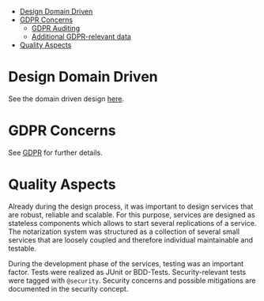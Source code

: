 
- [Design Domain Driven](#design-domain-driven)
- [GDPR Concerns](#gdpr-concerns)
  - [GDPR Auditing](#gdpr-auditing)
  - [Additional GDPR-relevant data](#additional-gdpr-relevant-data)
- [Quality Aspects](#quality-aspects)

# Design Domain Driven

See the domain driven design [here](./ddd.md).

# GDPR Concerns

See [GDPR](./gdpr.md) for further details.

# Quality Aspects

Already during the design process, it was important to design services that are robust, reliable and scalable.
For this purpose, services are designed as stateless components which allows to start several replications of a service. The notarization system was structured as a collection of several small services that are loosely coupled and therefore individual maintainable and testable. 

During the development phase of the services, testing was an important factor. Tests were realized as JUnit or BDD-Tests.
Security-relevant tests were tagged with `@security`. Security concerns and possible mitigations are documented in the security concept.
